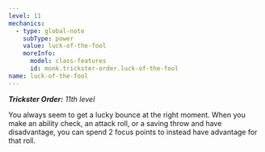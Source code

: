 ```yaml
---
level: 11
mechanics:
  - type: global-note
    subType: power
    value: luck-of-the-fool
    moreInfo:
      model: class-features
      id: monk.trickster-order.luck-of-the-fool
name: luck-of-the-fool
---
```

_**Trickster Order:** 11th level_
You always seem to get a lucky bounce at the right moment. When you make an ability check, an attack roll, or a saving throw and have disadvantage, you can spend 2 focus points to instead have advantage for that roll.
